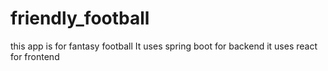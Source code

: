 # friendly_football
this app is for fantasy football
It uses spring boot for backend
it uses react for frontend
